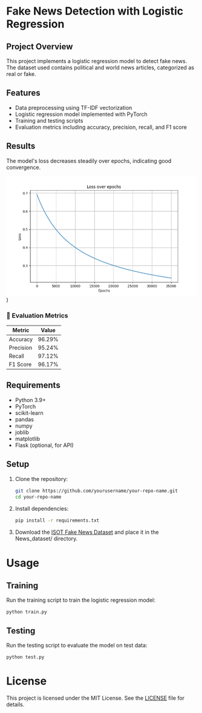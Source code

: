 # Fake News Detection with Logistic Regression

## Project Overview
This project implements a logistic regression model to detect fake news. The dataset used contains political and world news articles, categorized as real or fake.

## Features
- Data preprocessing using TF-IDF vectorization
- Logistic regression model implemented with PyTorch
- Training and testing scripts
- Evaluation metrics including accuracy, precision, recall, and F1 score

## Results
The model's loss decreases steadily over epochs, indicating good convergence.

![Loss of each 50 epochs](https://github.com/Lov-zz/Fake-News-Detector/blob/main/loss_plot.png))

### 🔢 Evaluation Metrics

| Metric       | Value   |
|--------------|---------|
| Accuracy     | 96.29%  |
| Precision    | 95.24%  |
| Recall       | 97.12%  |
| F1 Score     | 96.17%  |

## Requirements
- Python 3.9+
- PyTorch
- scikit-learn
- pandas
- numpy
- joblib
- matplotlib
- Flask (optional, for API)

## Setup
1. Clone the repository:
    ```bash
    git clone https://github.com/yourusername/your-repo-name.git
   cd your-repo-name
2. Install dependencies:
    ```bash
    pip install -r requirements.txt
3. Download the [ISOT Fake News Dataset](https://www.kaggle.com/datasets/emineyetm/fake-news-detection-datasets/data) and place it in the News_dataset/ directory.

# Usage
## Training
Run the training script to train the logistic regression model:
```
python train.py
```
## Testing
Run the testing script to evaluate the model on test data:
```
python test.py
```

# License
This project is licensed under the MIT License. See the [LICENSE](Fake_news_detector\LICENSE) file for details.
